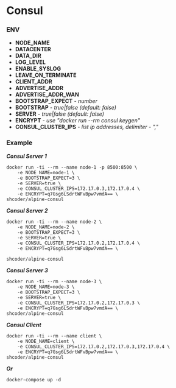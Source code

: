 # Consul

### ENV
* **NODE_NAME** 
* **DATACENTER** 
* **DATA_DIR** 
* **LOG_LEVEL** 
* **ENABLE_SYSLOG** 
* **LEAVE_ON_TERMINATE** 
* **CLIENT_ADDR** 
* **ADVERTISE_ADDR** 
* **ADVERTISE_ADDR_WAN** 
* **BOOTSTRAP_EXPECT** - *number*
* **BOOTSTRAP** - *true|false (default: false)*
* **SERVER** - *true|false (default: false)*
* **ENCRYPT** - *use "docker run --rm consul keygen"*
* **CONSUL_CLUSTER_IPS** - *list ip addresses, delimiter - ","*

### Example
***Consul Server 1***

```
docker run -ti --rm --name node-1 -p 8500:8500 \
	-e NODE_NAME=node-1 \
	-e BOOTSTRAP_EXPECT=3 \
	-e SERVER=true \
	-e CONSUL_CLUSTER_IPS=172.17.0.3,172.17.0.4 \
	-e ENCRYPT=q7Gsg6LSdrtWFvBpw7vmdA== \
shcoder/alpine-consul

```
***Consul Server 2***

```
docker run -ti --rm --name node-2 \
	-e NODE_NAME=node-2 \
	-e BOOTSTRAP_EXPECT=3 \
	-e SERVER=true \
	-e CONSUL_CLUSTER_IPS=172.17.0.2,172.17.0.4 \
	-e ENCRYPT=q7Gsg6LSdrtWFvBpw7vmdA== \

shcoder/alpine-consul
```
***Consul Server 3***

```
docker run -ti --rm --name node-3 \
	-e NODE_NAME=node-3 \
	-e BOOTSTRAP_EXPECT=3 \
	-e SERVER=true \
	-e CONSUL_CLUSTER_IPS=172.17.0.2,172.17.0.3 \
	-e ENCRYPT=q7Gsg6LSdrtWFvBpw7vmdA== \
shcoder/alpine-consul

```
***Consul Client***

```
docker run -ti --rm --name client \
	-e NODE_NAME=client \
	-e CONSUL_CLUSTER_IPS=172.17.0.2,172.17.0.3,172.17.0.4 \
	-e ENCRYPT=q7Gsg6LSdrtWFvBpw7vmdA== \
shcoder/alpine-consul

```
***Or***
```
docker-compose up -d
```